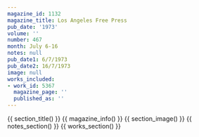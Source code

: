 ```yaml
---
magazine_id: 1132
magazine_title: Los Angeles Free Press
pub_date: '1973'
volume: ''
number: 467
month: July 6-16
notes: null
pub_date1: 6/7/1973
pub_date2: 16/7/1973
image: null
works_included:
- work_id: 5367
  magazine_page: ''
  published_as: ''
---
```


{{ section_title() }}
{{ magazine_info() }}
{{ section_image() }}
{{ notes_section() }}
{{ works_section() }}
